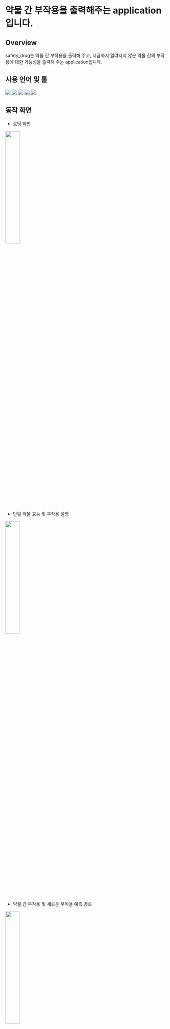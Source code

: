 # 약물 간 부작용을 출력해주는 application입니다. 

## Overview
safety_drug는 약물 간 부작용을 출력해 주고, 지금까지 알려지지 않은 약물 간의 부작용에 대한 가능성을 출력해 주는 application입니다.</br>

## 사용 언어 및 툴
<img src="https://img.shields.io/badge/Android-3DDC84?style=flat-square&logo=Android&logoColor=white"/>
<img src="https://img.shields.io/badge/Python-3776AB?style=flat-square&logo=Python&logoColor=white"/>
<img src="https://img.shields.io/badge/Anaconda-44A833?style=flat-square&logo=Anaconda&logoColor=white"/>
<img src="https://img.shields.io/badge/Firebase-FFCA28?style=flat-square&logo=Firebase&logoColor=white"/>
<img src="https://img.shields.io/badge/Linux-FCC624?style=flat-square&logo=Linux&logoColor=white"/>

## 동작 화면
- 로딩 화면
<img width="30%" src="https://user-images.githubusercontent.com/52947821/140074832-23162117-0e94-42a2-bf27-f1efc9ede280.gif"/>

- 단일 약물 효능 및 부작용 설명
<img width="30%" src="https://user-images.githubusercontent.com/52947821/140076940-c8bed10a-9072-4dc5-9fc5-afc08d5ea9f4.gif"/>

- 약물 간 부작용 및 새로운 부작용 예측 경로
<img width="30%" src="https://user-images.githubusercontent.com/52947821/140079273-81de601b-9a7c-479a-953e-f6879f5e499f.gif"/>

> 참고</br>

<a href="https://github.com/mims-harvard/decagon">Decagon</a> 프로젝트를 참고했습니다. </br>
<pre>@article{Zitnik2018,</br>
  title = {Modeling polypharmacy side effects with graph convolutional networks.},</br>
  author = {Zitnik, Marinka and Agrawal, Monica and Leskovec, Jure},</br>
  journal = {Bioinformatics},</br>
  volume = {34},</br>
  number = {13},</br>
  pages = {457–466},</br>
  year = {2018}</br>}</pre></br>
